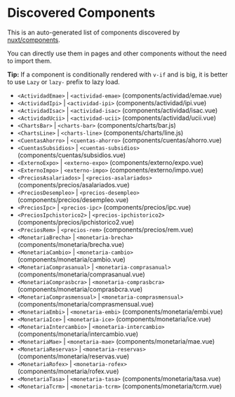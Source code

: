 # Discovered Components

This is an auto-generated list of components discovered by [nuxt/components](https://github.com/nuxt/components).

You can directly use them in pages and other components without the need to import them.

**Tip:** If a component is conditionally rendered with `v-if` and is big, it is better to use `Lazy` or `lazy-` prefix to lazy load.

- `<ActividadEmae>` | `<actividad-emae>` (components/actividad/emae.vue)
- `<ActividadIpi>` | `<actividad-ipi>` (components/actividad/ipi.vue)
- `<ActividadIsac>` | `<actividad-isac>` (components/actividad/isac.vue)
- `<ActividadUcii>` | `<actividad-ucii>` (components/actividad/ucii.vue)
- `<ChartsBar>` | `<charts-bar>` (components/charts/bar.js)
- `<ChartsLine>` | `<charts-line>` (components/charts/line.js)
- `<CuentasAhorro>` | `<cuentas-ahorro>` (components/cuentas/ahorro.vue)
- `<CuentasSubsidios>` | `<cuentas-subsidios>` (components/cuentas/subsidios.vue)
- `<ExternoExpo>` | `<externo-expo>` (components/externo/expo.vue)
- `<ExternoImpo>` | `<externo-impo>` (components/externo/impo.vue)
- `<PreciosAsalariados>` | `<precios-asalariados>` (components/precios/asalariados.vue)
- `<PreciosDesempleo>` | `<precios-desempleo>` (components/precios/desempleo.vue)
- `<PreciosIpc>` | `<precios-ipc>` (components/precios/ipc.vue)
- `<PreciosIpchistorico2>` | `<precios-ipchistorico2>` (components/precios/ipchistorico2.vue)
- `<PreciosRem>` | `<precios-rem>` (components/precios/rem.vue)
- `<MonetariaBrecha>` | `<monetaria-brecha>` (components/monetaria/brecha.vue)
- `<MonetariaCambio>` | `<monetaria-cambio>` (components/monetaria/cambio.vue)
- `<MonetariaComprasanual>` | `<monetaria-comprasanual>` (components/monetaria/comprasanual.vue)
- `<MonetariaComprasbcra>` | `<monetaria-comprasbcra>` (components/monetaria/comprasbcra.vue)
- `<MonetariaComprasmensual>` | `<monetaria-comprasmensual>` (components/monetaria/comprasmensual.vue)
- `<MonetariaEmbi>` | `<monetaria-embi>` (components/monetaria/embi.vue)
- `<MonetariaIce>` | `<monetaria-ice>` (components/monetaria/ice.vue)
- `<MonetariaIntercambio>` | `<monetaria-intercambio>` (components/monetaria/intercambio.vue)
- `<MonetariaMae>` | `<monetaria-mae>` (components/monetaria/mae.vue)
- `<MonetariaReservas>` | `<monetaria-reservas>` (components/monetaria/reservas.vue)
- `<MonetariaRofex>` | `<monetaria-rofex>` (components/monetaria/rofex.vue)
- `<MonetariaTasa>` | `<monetaria-tasa>` (components/monetaria/tasa.vue)
- `<MonetariaTcrm>` | `<monetaria-tcrm>` (components/monetaria/tcrm.vue)
